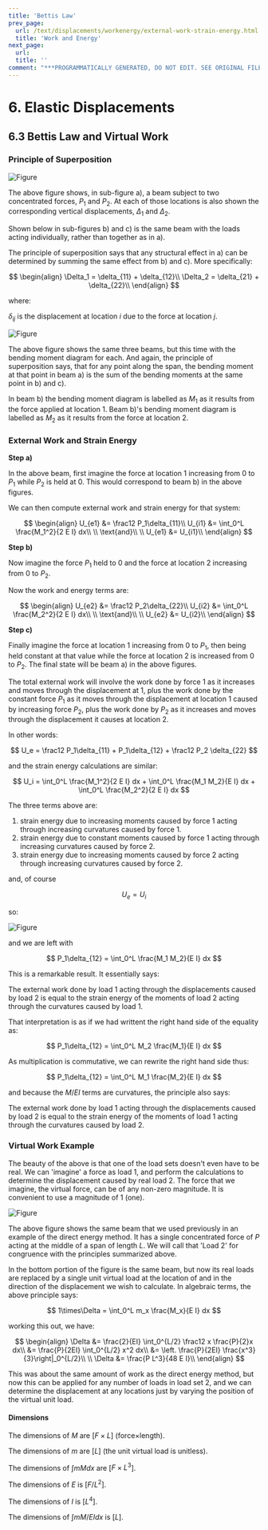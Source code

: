 ```yaml
---
title: 'Bettis Law'
prev_page:
  url: /text/displacements/workenergy/external-work-strain-energy.html
  title: 'Work and Energy'
next_page:
  url: 
  title: ''
comment: "***PROGRAMMATICALLY GENERATED, DO NOT EDIT. SEE ORIGINAL FILES IN /content***"
---
```

# 6. Elastic Displacements

## 6.3 Bettis Law and Virtual Work

### Principle of Superposition

![Figure](../../../images/displacements/workenergy/bending-1.svg)

The above figure shows, in sub-figure a), a beam subject to two concentrated forces, 
$P_1$ and $P_2$.  At each of those locations is also shown the corresponding
vertical displacements, $\Delta_1$ and $\Delta_2$.

Shown below in sub-figures b) and c) is the same beam with the loads
acting individually, rather than together as in a).

The principle of superposition says that any structural effect in 
a) can be determined by summing the same effect from b) and c).
More specifically:

$$
\begin{align}
\Delta_1 = \delta_{11} + \delta_{12}\\
\Delta_2 = \delta_{21} + \delta_{22}\\
\end{align}
$$

where:

$\delta_{ij}$ is the displacement at location $i$ due to the force at location $j$.

![Figure](../../../images/displacements/workenergy/bending-2.svg)

The above figure shows the same three beams, but this time with the
bending moment diagram for each.  And again, the principle of superposition
says, that for any point along the span, the bending moment at that point in beam a)
is the sum of the bending moments at the same point in b) and c).

In beam b) the bending moment diagram is labelled as $M_1$ as it results
from the force applied at location 1.  Beam b)'s bending moment diagram
is labelled as $M_2$ as it results from the force at location 2.

### External Work and Strain Energy

__Step a)__

In the above beam, first imagine the force at location 1 increasing from 0 to
$P_1$ while $P_2$ is held at 0.  This would correspond to beam b) in the above figures.

We can then compute external work and strain energy for that system:

$$
\begin{align}
U_{e1} &= \frac12 P_1\delta_{11}\\
U_{i1} &= \int_0^L \frac{M_1^2}{2 E I} dx\\
\\
\text{and}\\
\\
U_{e1} &= U_{i1}\\
\end{align}
$$

__Step b)__

Now imagine the force $P_1$ held to 0 and the force at location 2
increasing from 0 to $P_2$.

Now the work and energy terms are:

$$
\begin{align}
U_{e2} &= \frac12 P_2\delta_{22}\\
U_{i2} &= \int_0^L \frac{M_2^2}{2 E I} dx\\
\\
\text{and}\\
\\
U_{e2} &= U_{i2}\\
\end{align}
$$

__Step c)__

Finally imagine the force at location 1 increasing from 0 to $P_1$, then being held constant
at that value while the force at location 2 is increased from 0 to $P_2$.  The final state will be 
beam a) in the above figures.

The total external work will involve the work done by force 1 as it increases and moves through
the displacement at 1, plus the work done by the constant force $P_1$ as it moves through
the displacement at location 1 caused by increasing force $P_2$, plus the work done by $P_2$
as it increases and moves through the displacement it causes at location 2.

In other words:

$$
U_e = \frac12 P_1\delta_{11} + P_1\delta_{12} + \frac12 P_2 \delta_{22}
$$

and the strain energy calculations are similar:

$$
U_i = \int_0^L \frac{M_1^2}{2 E I} dx + \int_0^L \frac{M_1 M_2}{E I} dx + 
      \int_0^L \frac{M_2^2}{2 E I} dx
$$

The three terms above are:
1. strain energy due to increasing moments caused by force 1 acting through increasing
   curvatures caused by force 1.
1. strain energy due to constant moments caused by force 1 acting through increasing
   curvatures caused by force 2.
1. strain energy due to increasing moments caused by force 2 acting through increasing
   curvatures caused by force 2.
   
and, of course

$$
U_e = U_i
$$
 
 so:
 
![Figure](../../../images/displacements/workenergy/bending-3.svg)

and we are left with

$$
 P_1\delta_{12} =  \int_0^L \frac{M_1 M_2}{E I} dx
$$

This is a remarkable result.  It essentially says:

<div class="admonition important">
The external work done by load 1 acting through the
displacements caused by load 2 is equal to
the strain energy of the moments of load 2
acting through the curvatures caused by load 1.
</div>

That interpretation is as if we had writtent the right hand side of the equality as:

$$
 P_1\delta_{12} =  \int_0^L M_2 \frac{M_1}{E I} dx
$$

As multiplication is commutative, we can rewrite the right hand side thus:

$$
 P_1\delta_{12} =  \int_0^L M_1 \frac{M_2}{E I} dx
$$

and because the $M/EI$ terms are curvatures, the principle also says:

<div class="admonition important">
The external work done by load 1 acting through the
displacements caused by load 2 is equal to
the strain energy of the moments of load 1
acting through the curvatures caused by load 2.
</div>

### Virtual Work Example

The beauty of the above is that one of the load sets doesn't
even have to be real.  We can 'imagine' a force as load 1,
and perform the calculations to determine the displacement
caused by real load 2.  The force that we imagine, the virtual force, 
can be of any
non-zero magnitude.  It is convenient to use a magnitude of 1 (one).

 ![Figure](../../../images/displacements/workenergy/vw-example-1.svg)

The above figure shows the same beam that we used previously
in an example of the direct energy method. It has a single concentrated
force of $P$ acting at the middle of a span of length $L$.  We will call
that 'Load 2' for congruence with the principles summarized above.

In the bottom portion of the figure is the same beam, but now its
real loads are replaced by a single unit virtual load at the location
of and in the direction of the displacement we wish to calculate.
In algebraic terms, the above principle says:

$$
1\times\Delta = \int_0^L m_x \frac{M_x}{E I} dx
$$

working this out, we have:

$$
\begin{align}
\Delta &= \frac{2}{EI} \int_0^{L/2} \frac12 x \frac{P}{2}x dx\\
  &= \frac{P}{2EI} \int_0^{L/2} x^2 dx\\
  &= \left. \frac{P}{2EI} \frac{x^3}{3}\right|_0^{L/2}\\
\\
\Delta &= \frac{P L^3}{48 E I}\\
\end{align}
$$

This was about the same amount of work as the direct energy
method, but now this can be applied for any number of loads
in load set 2, and we can determine the displacement at
any locations just by varying the position of the virtual
unit load.

#### Dimensions

The dimensions of $M$ are [$F\times L$] (force$\times$length).

The dimensions of $m$ are [$L$] (the unit virtual load is unitless).

The dimensions of $\int m M dx$ are [$F\times L^3$].

The dimensions of $E$ is [$F/L^2$].

The dimensions of $I$ is [$L^4$].

The dimensions of $\int m M / E I dx$ is [$L$].
